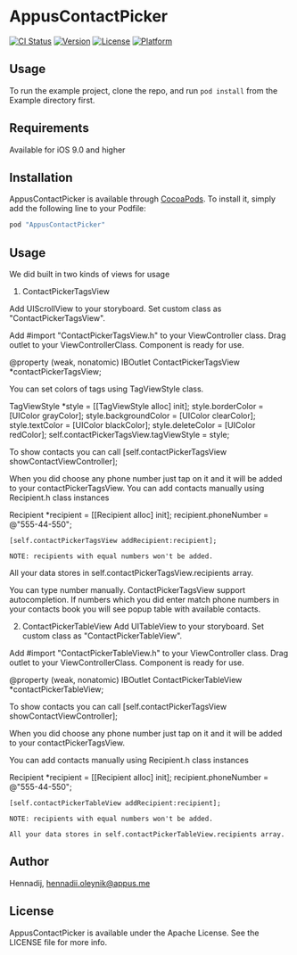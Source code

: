# AppusContactPicker

[![CI Status](http://img.shields.io/travis/Hennadij/AppusContactPicker.svg?style=flat)](https://travis-ci.org/Hennadij/AppusContactPicker)
[![Version](https://img.shields.io/cocoapods/v/AppusContactPicker.svg?style=flat)](http://cocoapods.org/pods/AppusContactPicker)
[![License](https://img.shields.io/cocoapods/l/AppusContactPicker.svg?style=flat)](http://cocoapods.org/pods/AppusContactPicker)
[![Platform](https://img.shields.io/cocoapods/p/AppusContactPicker.svg?style=flat)](http://cocoapods.org/pods/AppusContactPicker)

## Usage

To run the example project, clone the repo, and run `pod install` from the Example directory first.

## Requirements

Available for iOS 9.0 and higher

## Installation

AppusContactPicker is available through [CocoaPods](http://cocoapods.org). To install
it, simply add the following line to your Podfile:

```ruby
pod "AppusContactPicker"
```

## Usage

We did built in two kinds of views for usage

1. ContactPickerTagsView

Add UIScrollView to your storyboard. Set custom class as "ContactPickerTagsView".


Add #import "ContactPickerTagsView.h" to your ViewController class. Drag outlet to your ViewControllerClass. Component is ready for use. 

@property (weak, nonatomic) IBOutlet ContactPickerTagsView *contactPickerTagsView;

You can set colors of tags using TagViewStyle class.

 TagViewStyle *style = [[TagViewStyle alloc] init];
    style.borderColor = [UIColor grayColor];
    style.backgroundColor = [UIColor clearColor];
    style.textColor = [UIColor blackColor];
    style.deleteColor = [UIColor redColor];
    self.contactPickerTagsView.tagViewStyle = style;

To show contacts you can call 
    [self.contactPickerTagsView showContactViewController];

When you did choose any phone number just tap on it and it will be added to your contactPickerTagsView. 
You can add contacts manually using Recipient.h class instances

 Recipient *recipient = [[Recipient alloc] init];
    recipient.phoneNumber = @"555-44-550";
    
    [self.contactPickerTagsView addRecipient:recipient];

    NOTE: recipients with equal numbers won't be added.

All your data stores in self.contactPickerTagsView.recipients array.

You can type number manually. ContactPickerTagsView support autocompletion. If numbers which you did enter match phone numbers in your contacts book you will see popup table with available contacts.

2. ContactPickerTableView
Add UITableView to your storyboard. Set custom class as "ContactPickerTableView".

Add #import "ContactPickerTableView.h" to your ViewController class. Drag outlet to your ViewControllerClass. Component is ready for use. 

@property (weak, nonatomic) IBOutlet ContactPickerTableView *contactPickerTableView;

To show contacts you can call 
    [self.contactPickerTagsView showContactViewController];

When you did choose any phone number just tap on it and it will be added to your contactPickerTagsView. 

You can add contacts manually using Recipient.h class instances

 Recipient *recipient = [[Recipient alloc] init];
    recipient.phoneNumber = @"555-44-550";
    
    [self.contactPickerTableView addRecipient:recipient];

    NOTE: recipients with equal numbers won't be added.

	All your data stores in self.contactPickerTableView.recipients array.

## Author

Hennadij, hennadii.oleynik@appus.me

## License

AppusContactPicker is available under the Apache License. See the LICENSE file for more info.
